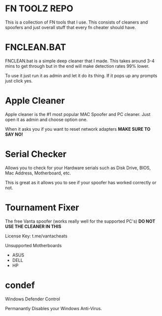 # FN TOOLZ REPO

This is a collection of FN tools that I use. This consists of cleaners and spoofers and just overall stuff that every fn cheater should have.


# FNCLEAN.BAT

FNCLEAN.bat is a simple deep cleaner that I made. This takes around 3-4 mins to get through but in the end will make detection rates 99% lower.

To use it just run it as admin and let it do its thing. If it pops up any prompts just click yes.

# Apple Cleaner

Apple cleaner is the #1 most popular MAC Spoofer and PC cleaner. Just open it as admin and choose option one.

When it asks you if you want to reset network adapters **MAKE SURE TO SAY NO!**

# Serial Checker

Allows you to check for your Hardware serials such as Disk Drive, BIOS, Mac Address, Motherboard, etc.

This is great as it allows you to see if your spoofer has worked correctly or not.

# Tournament Fixer

The free Vanta spoofer (works really well for the supported PC's)
**DO NOT USE THE CLEANER IN THIS**

License Key: t.me/vantacheats

Unsupported Motherboards

- ASUS
- DELL
- HP

# condef

Windows Defender Control

Permanantly Disables your Windows Anti-Virus.
